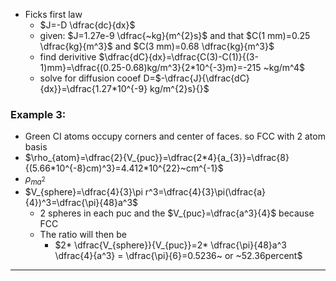 - Ficks first law
	- $J=-D \dfrac{dc}{dx}$
	- given: $J=1.27e-9 \dfrac{~kg}{m^{2}s}$ and that $C(1 mm)=0.25 \dfrac{kg}{m^3}$ and $C(3 mm)=0.68 \dfrac{kg}{m^3}$
	- find derivitive $\dfrac{dC}{dx}=\dfrac{C(3)-C(1)}{(3-1)mm}=\dfrac{(0.25-0.68)kg/m^3}{2*10^{-3}m}=-215 ~kg/m^4$
	- solve for diffusion cooef D=$-\dfrac{J}{\dfrac{dC}{dx}}=\dfrac{1.27*10^{-9} kg/m^{2}s}{}$


### Example 3:
- Green CI atoms occupy corners and center of faces. so FCC with 2 atom basis
- $\rho_{atom}=\dfrac{2}{V_{puc}}=\dfrac{2*4}{a_{3}}=\dfrac{8}{(5.66*10^{-8}cm)^3}=4.412*10^{22}~cm^{-1}$
- $\rho_{ma^{2}}$
- $V_{sphere}=\dfrac{4}{3}\pi r^3=\dfrac{4}{3}\pi(\dfrac{a}{4})^3=\dfrac{\pi}{48}a^3$
	- 2 spheres in each puc and the $V_{puc}=\dfrac{a^3}{4}$ because FCC
	- The ratio will then be
		- $2* \dfrac{V_{sphere}}{V_{puc}}=2* \dfrac{\pi}{48}a^3 \dfrac{4}{a^3} = \dfrac{\pi}{6}=0.5236~ or ~52.36percent$

___
